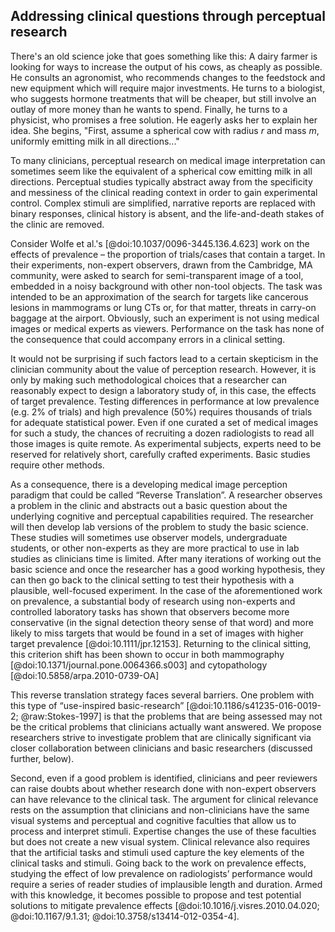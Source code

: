 ## Addressing clinical questions through perceptual research

There's an old science joke that goes something like this: A dairy farmer is looking for ways to increase the output of his cows, as cheaply as possible.
He consults an agronomist, who recommends changes to the feedstock and new equipment which will require major investments. He turns to a biologist, who suggests hormone treatments that will be cheaper, but still involve an outlay of more money than he wants to spend.
Finally, he turns to a physicist, who promises a free solution. He eagerly asks her to explain her idea.
She begins, "First, assume a spherical cow with radius *r* and mass *m*, uniformly emitting milk in all directions..."

To many clinicians, perceptual research on medical image interpretation can sometimes seem like the equivalent of a spherical cow emitting milk in all directions.
Perceptual studies typically abstract away from the specificity and messiness of the clinical reading context in order to gain experimental control.
Complex stimuli are simplified, narrative reports are replaced with binary responses, clinical history is absent, and the life-and-death stakes of the clinic are removed.

Consider Wolfe et al.'s [@doi:10.1037/0096-3445.136.4.623] work on the effects of prevalence – the proportion of trials/cases that contain a target.
In their experiments, non-expert observers, drawn from the Cambridge, MA community, were asked to search for semi-transparent image of a tool, embedded in a noisy background with other non-tool objects. The task was intended to be an approximation of the search for targets like cancerous lesions in mammograms or lung CTs or, for that matter, threats in carry-on baggage at the airport.
Obviously, such an experiment is not using medical images or medical experts as viewers. Performance on the task has none of the consequence that could accompany errors in a clinical setting.

It would not be surprising if such factors lead to a certain skepticism in the clinician community about the value of perception research.
However, it is only by making such methodological choices that a researcher can reasonably expect to design a laboratory study of, in this case, the effects of target prevalence. Testing differences in performance at low prevalence (e.g. 2% of trials) and high prevalence (50%) requires thousands of trials for adequate statistical power.
Even if one curated a set of medical images for such a study, the chances of recruiting a dozen radiologists to read all those images is quite remote.
As experimental subjects, experts need to be reserved for relatively short, carefully crafted experiments. Basic studies require other methods.

As a consequence, there is a developing medical image perception paradigm that could be called “Reverse Translation”.
A researcher observes a problem in the clinic and abstracts out a basic question about the underlying cognitive and perceptual capabilities required. The researcher will then develop lab versions of the problem to study the basic science.
These studies will sometimes use observer models, undergraduate students, or other non-experts as they are more practical to use in lab studies as clinicians time is limited.
After many iterations of working out the basic science and once the researcher has a good working hypothesis, they can then go back to the clinical setting to test their hypothesis with a plausible, well-focused experiment.
In the case of the aforementioned work on prevalence, a substantial body of research using non-experts and controlled laboratory tasks has shown that observers become more conservative (in the signal detection theory sense of that word) and more likely to miss targets that would be found in a set of images with higher target prevalence [@doi:10.1111/jpr.12153].
Returning to the clinical sitting, this criterion shift has been shown to occur in both mammography [@doi:10.1371/journal.pone.0064366.s003] and cytopathology [@doi:10.5858/arpa.2010-0739-OA]

This reverse translation strategy faces several barriers.
One problem with this type of “use-inspired basic-research” [@doi:10.1186/s41235-016-0019-2; @raw:Stokes-1997] is that the problems that are being assessed may not be the critical problems that clinicians actually want answered.
We propose researchers strive to investigate problem that are clinically significant via closer collaboration between clinicians and basic researchers (discussed further, below).

Second, even if a good problem is identified, clinicians and peer reviewers can raise doubts about whether research done with non-expert observers can have relevance to the clinical task.
The argument for clinical relevance rests on the assumption that clinicians and non-clinicians have the same visual systems and perceptual and cognitive faculties that allow us to process and interpret stimuli.
Expertise changes the use of these faculties but does not create a new visual system.
Clinical relevance also requires that the artificial tasks and stimuli used capture the key elements of the clinical tasks and stimuli.
Going back to the work on prevalence effects, studying the effect of low prevalence on radiologists’ performance would require a series of reader studies of implausible length and duration.
Armed with this knowledge, it becomes possible to propose and test potential solutions to mitigate prevalence effects [@doi:10.1016/j.visres.2010.04.020; @doi:10.1167/9.1.31; @doi:10.3758/s13414-012-0354-4].
